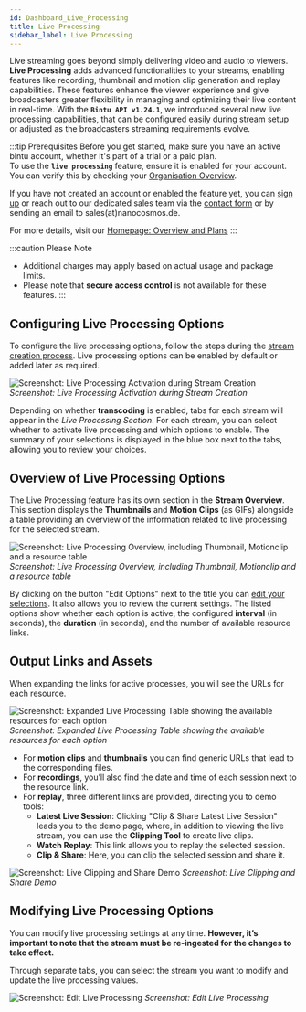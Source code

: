 ```yaml
---
id: Dashboard_Live_Processing
title: Live Processing
sidebar_label: Live Processing
---
```


Live streaming goes beyond simply delivering video and audio to viewers. **Live Processing** adds advanced functionalities to your streams, enabling features like recording, thumbnail and motion clip generation and replay capabilities. These features enhance the viewer experience and give broadcasters greater flexibility in managing and optimizing their live content in real-time. With the **`Bintu API v1.24.1`**, we introduced several new live processing capabilities, that can be configured easily during stream setup or adjusted as the broadcasters streaming requirements evolve. 

:::tip  Prerequisites
Before you get started, make sure you have an active bintu account, whether it's part of a trial or a paid plan. <br/>
To use the **`live processing`** feature, ensure it is enabled for your account. You can verify this by checking your [Organisation Overview](https://dashboard.nanostream.cloud/organisation).

If you have not created an account or enabled the feature yet, you can [sign up](https://dashboard.nanostream.cloud/auth?signup) or reach out to our dedicated sales team via the [contact form](https://www.nanocosmos.de/contact) or by sending an email to sales(at)nanocosmos.de.

For more details, visit our [Homepage: Overview and Plans](https://info.nanocosmos.de/)
:::

:::caution Please Note
* Additional charges may apply based on actual usage and package limits.
* Please note that **secure access control** is not available for these features.
:::


## Configuring Live Processing Options

To configure the live processing options, follow the steps during the [stream creation process](Dashboard_Start_Streaming#add-live-processing). Live processing options can be enabled by default or added later as required.

![Screenshot: Live Processing Activation during Stream Creation](../assets/cloud-frontend/cf-add-processes.png)
*Screenshot: Live Processing Activation during Stream Creation*

Depending on whether **transcoding** is enabled, tabs for each stream will appear in the *Live Processing Section*. For each stream, you can select whether to activate live processing and which options to enable. The summary of your selections is displayed in the blue box next to the tabs, allowing you to review your choices.

## Overview of Live Processing Options

The Live Processing feature has its own section in the **Stream Overview**. This section displays the **Thumbnails** and **Motion Clips** (as GIFs) alongside a table providing an overview of the information related to live processing for the selected stream.

![Screenshot: Live Processing Overview, including Thumbnail, Motionclip and a resource table](../assets/cloud-frontend/cf-opcodes-section.png)
*Screenshot: Live Processing Overview, including Thumbnail, Motionclip and a resource table*

By clicking on the button "Edit Options" next to the title you can [edit your selections](#modifying-live-processing-options). It also allows you to review the current settings. The listed options show whether each option is active, the configured **interval** (in seconds), the **duration** (in seconds), and the number of available resource links.

## Output Links and Assets

When expanding the links for active processes, you will see the URLs for each resource. 

![Screenshot: Expanded Live Processing Table showing the available resources for each option](../assets/cloud-frontend/cf-opcodes-collapsed-links.png)
*Screenshot: Expanded Live Processing Table showing the available resources for each option*

- For **motion clips** and **thumbnails** you can find generic URLs that lead to the corresponding files.
- For **recordings**, you’ll also find the date and time of each session next to the resource link. 
- For **replay**, three different links are provided, directing you to demo tools:
    - **Latest Live Session**: Clicking "Clip & Share Latest Live Session" leads you to the demo page, where, in addition to viewing the live stream, you can use the **Clipping Tool** to create live clips.
    - **Watch Replay**: This link allows you to replay the selected session.
    - **Clip & Share**: Here, you can clip the selected session and share it.

![Screenshot: Live Clipping and Share Demo](../assets/cloud-frontend/demo-clipping.png)
*Screenshot: Live Clipping and Share Demo*

## Modifying Live Processing Options

You can modify live processing settings at any time. **However, it’s important to note that the stream must be re-ingested for the changes to take effect.**

Through separate tabs, you can select the stream you want to modify and update the live processing values.

![Screenshot: Edit Live Processing](../assets/cloud-frontend/cf-edit-liveprocesses.png)
*Screenshot: Edit Live Processing*